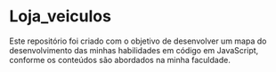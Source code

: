 # Loja_veiculos
Este repositório foi criado com o objetivo de desenvolver um mapa do desenvolvimento das minhas habilidades em código em JavaScript, conforme os conteúdos são abordados na minha faculdade.
